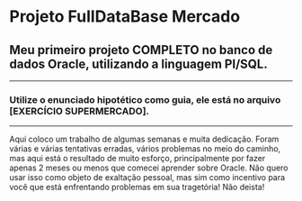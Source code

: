 # Projeto FullDataBase Mercado
## Meu primeiro projeto COMPLETO no banco de dados Oracle, utilizando a linguagem Pl/SQL.
---
### Utilize o enunciado hipotético como guia, ele está no arquivo [EXERCÍCIO SUPERMERCADO].
---
Aqui coloco um trabalho de algumas semanas e muita dedicação. 
Foram várias e várias tentativas erradas, vários problemas no meio do caminho, 
mas aqui está o resultado de muito esforço, principalmente por fazer apenas 
2 meses ou menos que comecei aprender sobre Oracle. Não quero usar isso como
objeto de exaltação pessoal, mas sim como incentivo para você que está enfrentando
problemas em sua tragetória! Não deista!

